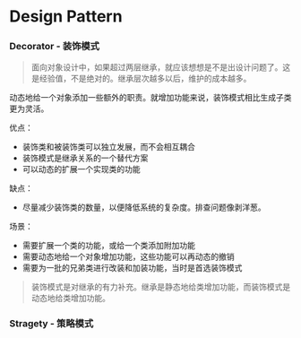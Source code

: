 # Design Pattern







### Decorator - 装饰模式

> 面向对象设计中，如果超过两层继承，就应该想想是不是出设计问题了。这是经验值，不是绝对的。继承层次越多以后，维护的成本越多。

动态地给一个对象添加一些额外的职责。就增加功能来说，装饰模式相比生成子类更为灵活。


优点：
* 装饰类和被装饰类可以独立发展，而不会相互耦合
* 装饰模式是继承关系的一个替代方案
* 可以动态的扩展一个实现类的功能

缺点：
* 尽量减少装饰类的数量，以便降低系统的复杂度。排查问题像剥洋葱。

场景：
* 需要扩展一个类的功能，或给一个类添加附加功能
* 需要动态地给一个对象增加功能，这些功能可以再动态的撤销
* 需要为一批的兄弟类进行改装和加装功能，当时是首选装饰模式

> 装饰模式是对继承的有力补充。继承是静态地给类增加功能，而装饰模式是动态地给类增加功能。

### Stragety - 策略模式


